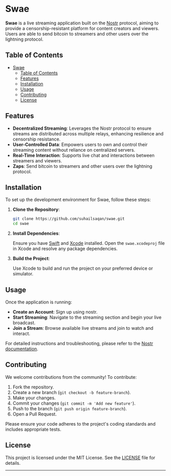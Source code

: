 # Swae

**Swae** is a live streaming application built on the [Nostr](https://nostr.com/) protocol, aiming to provide a censorship-resistant platform for content creators and viewers. Users are able to send bitcoin to streamers and other users over the lightning protocol.

## Table of Contents

- [Swae](#swae)
  - [Table of Contents](#table-of-contents)
  - [Features](#features)
  - [Installation](#installation)
  - [Usage](#usage)
  - [Contributing](#contributing)
  - [License](#license)

## Features

- **Decentralized Streaming**: Leverages the Nostr protocol to ensure streams are distributed across multiple relays, enhancing resilience and censorship resistance.
- **User-Controlled Data**: Empowers users to own and control their streaming content without reliance on centralized servers.
- **Real-Time Interaction**: Supports live chat and interactions between streamers and viewers.
- **Zaps**: Send bitcoin to streamers and other users over the lightning protocol.

## Installation

To set up the development environment for Swae, follow these steps:

1. **Clone the Repository**:

   ```bash
   git clone https://github.com/suhailsaqan/swae.git
   cd swae
   ```

2. **Install Dependencies**:

   Ensure you have [Swift](https://swift.org/getting-started/) and [Xcode](https://developer.apple.com/xcode/) installed. Open the `swae.xcodeproj` file in Xcode and resolve any package dependencies.

3. **Build the Project**:

   Use Xcode to build and run the project on your preferred device or simulator.

## Usage

Once the application is running:

- **Create an Account**: Sign up using nostr.
- **Start Streaming**: Navigate to the streaming section and begin your live broadcast.
- **Join a Stream**: Browse available live streams and join to watch and interact.

For detailed instructions and troubleshooting, please refer to the [Nostr documentation](https://nostr.com/).

## Contributing

We welcome contributions from the community! To contribute:

1. Fork the repository.
2. Create a new branch (`git checkout -b feature-branch`).
3. Make your changes.
4. Commit your changes (`git commit -m 'Add new feature'`).
5. Push to the branch (`git push origin feature-branch`).
6. Open a Pull Request.

Please ensure your code adheres to the project's coding standards and includes appropriate tests.

## License

This project is licensed under the MIT License. See the [LICENSE](LICENSE) file for details.

---